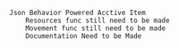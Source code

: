 
    Json Behavior Powered Acctive Item
        Resources func still need to be made
        Movement func still need to be made
        Documentation Need to be Made